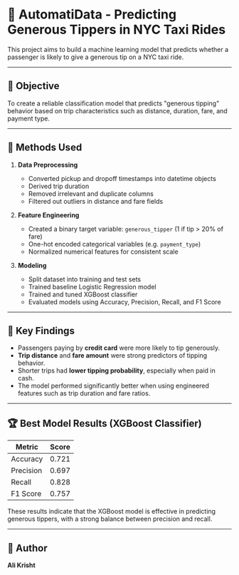 # 🚖 AutomatiData - Predicting Generous Tippers in NYC Taxi Rides

This project aims to build a machine learning model that predicts whether a passenger is likely to give a generous tip on a NYC taxi ride.

---

## 🎯 Objective

To create a reliable classification model that predicts "generous tipping" behavior based on trip characteristics such as distance, duration, fare, and payment type.

---

## 🧠 Methods Used

1. **Data Preprocessing**
   - Converted pickup and dropoff timestamps into datetime objects
   - Derived trip duration
   - Removed irrelevant and duplicate columns
   - Filtered out outliers in distance and fare fields

2. **Feature Engineering**
   - Created a binary target variable: `generous_tipper` (1 if tip > 20% of fare)
   - One-hot encoded categorical variables (e.g. `payment_type`)
   - Normalized numerical features for consistent scale

3. **Modeling**
   - Split dataset into training and test sets
   - Trained baseline Logistic Regression model
   - Trained and tuned XGBoost classifier
   - Evaluated models using Accuracy, Precision, Recall, and F1 Score

---

## 🔑 Key Findings

- Passengers paying by **credit card** were more likely to tip generously.
- **Trip distance** and **fare amount** were strong predictors of tipping behavior.
- Shorter trips had **lower tipping probability**, especially when paid in cash.
- The model performed significantly better when using engineered features such as trip duration and fare ratios.

---

## 🏆 Best Model Results (XGBoost Classifier)

| Metric     | Score     |
|------------|-----------|
| Accuracy   | 0.721     |
| Precision  | 0.697     |
| Recall     | 0.828     |
| F1 Score   | 0.757     |

These results indicate that the XGBoost model is effective in predicting generous tippers, with a strong balance between precision and recall.

---

## 📌 Author

**Ali Krisht**  
